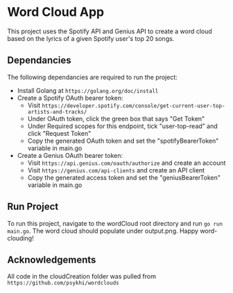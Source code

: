 # Word Cloud App

This project uses the Spotify API and Genius API to create a word cloud based on the lyrics of a given Spotify user's top 20 songs.

## Dependancies

The following dependancies are required to run the project:

* Install Golang at ``` https://golang.org/doc/install ```
* Create a Spotify OAuth bearer token:
  * Visit ``` https://developer.spotify.com/console/get-current-user-top-artists-and-tracks/ ```
  * Under OAuth token, click the green box that says "Get Token"
  * Under Required scopes for this endpoint, tick "user-top-read" and click "Request Token"
  * Copy the generated OAuth token and set the "spotifyBearerToken" variable in main.go
* Create a Genius OAuth bearer token:
  * Visit ``` https://api.genius.com/oauth/authorize ``` and create an account
  * Visit ``` https://genius.com/api-clients ``` and create an API client
  * Copy the generated access token and set the "geniusBearerToken" variable in main.go

## Run Project

To run this project, navigate to the wordCloud root directory and run ``` go run main.go ```. The word cloud should populate under output.png. Happy word-clouding!

## Acknowledgements

All code in the cloudCreation folder was pulled from ``` https://github.com/psykhi/wordclouds ```
